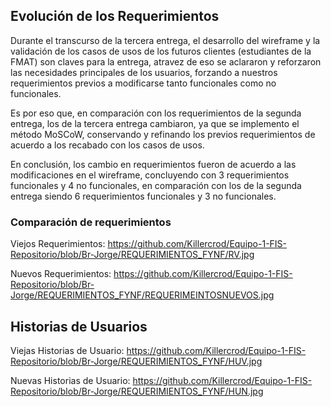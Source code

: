 ## **Evolución de los Requerimientos**
Durante el transcurso de la tercera entrega, el desarrollo del wireframe y la validación de los casos de usos de los futuros clientes (estudiantes de la FMAT) son claves para la entrega, atravez de eso se aclararon y reforzaron las necesidades principales de los usuarios, forzando a nuestros requerimientos previos a modificarse tanto funcionales como no funcionales.

Es por eso que, en comparación con los requerimientos de la segunda entrega, los de la tercera entrega cambiaron, ya que se implemento el método MoSCoW, conservando y refinando los previos requerimientos de acuerdo a los recabado con los casos de usos.

En conclusión, los cambio en requerimientos fueron de acuerdo a las modificaciones en el wireframe, concluyendo con  3 requerimientos funcionales y 4 no funcionales, en comparación con los de la segunda entrega siendo 6 requerimientos funcionales y 3 no funcionales.

### **Comparación de requerimientos**
Viejos Requerimientos: https://github.com/Killercrod/Equipo-1-FIS-Repositorio/blob/Br-Jorge/REQUERIMIENTOS_FYNF/RV.jpg

Nuevos Requerimientos: https://github.com/Killercrod/Equipo-1-FIS-Repositorio/blob/Br-Jorge/REQUERIMIENTOS_FYNF/REQUERIMEINTOSNUEVOS.jpg

## **Historias de Usuarios**
Viejas Historias de Usuario: https://github.com/Killercrod/Equipo-1-FIS-Repositorio/blob/Br-Jorge/REQUERIMIENTOS_FYNF/HUV.jpg

Nuevas Historias de Usuario: https://github.com/Killercrod/Equipo-1-FIS-Repositorio/blob/Br-Jorge/REQUERIMIENTOS_FYNF/HUN.jpg
